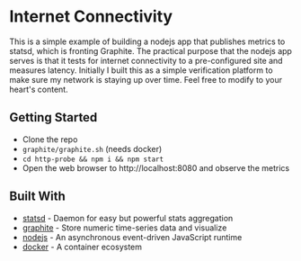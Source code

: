 # Internet Connectivity

This is a simple example of building a nodejs app that publishes metrics to statsd, which is fronting Graphite. The practical purpose that the nodejs app serves is that it tests for internet connectivity to a pre-configured site and measures latency. Initially I built this as a simple verification platform to make sure my network is staying up over time. Feel free to modify to your heart's content.

## Getting Started

* Clone the repo
* `graphite/graphite.sh` (needs docker)
* `cd http-probe && npm i && npm start`
* Open the web browser to http://localhost:8080 and observe the metrics

## Built With

* [statsd](https://github.com/statsd/statsd) - Daemon for easy but powerful stats aggregation
* [graphite](https://graphiteapp.org/) - Store numeric time-series data and visualize
* [nodejs](https://nodejs.org/en/about/) - An asynchronous event-driven JavaScript runtime
* [docker](https://docker.com) - A container ecosystem
